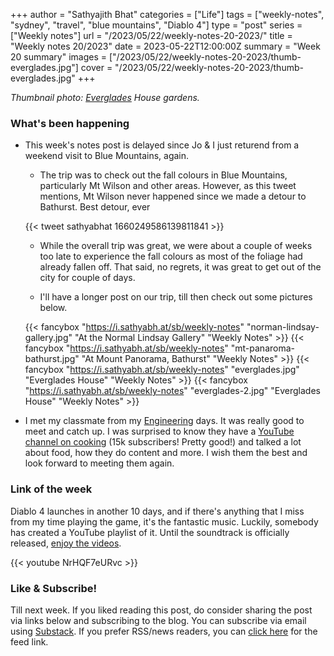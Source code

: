 +++
author = "Sathyajith Bhat"
categories = ["Life"]
tags = ["weekly-notes", "sydney", "travel", "blue mountains", "Diablo 4"]
type = "post"
series = ["Weekly notes"]
url = "/2023/05/22/weekly-notes-20-2023/"
title = "Weekly notes 20/2023"
date = 2023-05-22T12:00:00Z
summary = "Week 20 summary"
images = ["/2023/05/22/weekly-notes-20-2023/thumb-everglades.jpg"]
cover = "/2023/05/22/weekly-notes-20-2023/thumb-everglades.jpg"
+++

_Thumbnail photo: [Everglades](https://www.nationaltrust.org.au/places/everglades-house-gardens/) House gardens._

### What's been happening

* This week's notes post is delayed since Jo & I just returend from a weekend visit to Blue Mountains, again.
    * The trip was to check out the fall colours in Blue Mountains, particularly Mt Wilson and other areas. However, as this tweet mentions, Mt Wilson never happened since we made a detour to Bathurst. Best detour, ever

    {{< tweet sathyabhat 1660249586139811841 >}}

    * While the overall trip was great, we were about a couple of weeks too late to experience the fall colours as most of the foliage had already fallen off. That said, no regrets, it was great to get out of the city for couple of days.

    * I'll have a longer post on our trip, till then check out some pictures below.

    {{< fancybox "https://i.sathyabh.at/sb/weekly-notes" "norman-lindsay-gallery.jpg" "At the Normal Lindsay Gallery" "Weekly Notes" >}}
    {{< fancybox "https://i.sathyabh.at/sb/weekly-notes" "mt-panaroma-bathurst.jpg" "At Mount Panorama, Bathurst" "Weekly Notes" >}}
    {{< fancybox "https://i.sathyabh.at/sb/weekly-notes" "everglades.jpg" "Everglades House" "Weekly Notes" >}}
    {{< fancybox "https://i.sathyabh.at/sb/weekly-notes" "everglades-2.jpg" "Everglades House" "Weekly Notes" >}}

* I met my classmate from my [Engineering](/2007/06/10/its-all-over/) days. It was really good to meet and catch up. I was surprised to know they have a [YouTube channel on cooking](https://www.youtube.com/@satyamskitchen) (15k subscribers! Pretty good!) and talked a lot about food, how they do content and more. I wish them the best and look forward to meeting them again. 

### Link of the week

Diablo 4 launches in another 10 days, and if there's anything that I miss from my time playing the game, it's the fantastic music. Luckily, somebody has created a YouTube playlist of it. Until the soundtrack is officially released, [enjoy the videos](https://www.youtube.com/watch?v=NrHQF7eURvc&list=PLsQpV9OLWf1KHHeXCjH_4WH14grYlp936&index=1).


{{< youtube NrHQF7eURvc >}}

### Like & Subscribe!

Till next week. If you liked reading this post, do consider sharing the post via links below and subscribing to the blog. You can subscribe via email using [Substack](https://sathyabhat.substack.com/). If you prefer RSS/news readers, you can [click here](https://sathyabh.at/index.xml) for the feed link.